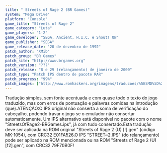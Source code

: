 ```yaml
---
title: " Streets of Rage 2 (BR Games)"
system: "Mega Drive"
platform: "Console"
game_title: "Streets of Rage 2"
game_category: "Luta"
game_players: "1-2"
game_developer: "SEGA, Ancient, H.I.C. e Shout! OW"
game_publisher: "SEGA"
game_release_date: "20 de dezembro de 1992"
patch_author: "XMib"
patch_group: "BR Games"
patch_site: "http://www.brgames.org"
patch_version: "???"
patch_release: "8 e 29 (relançamento) de janeiro de 2000"
patch_type: "Patch IPS dentro de pacote RAR"
patch_progress: "99%"
patch_images: ["http://www.romhackers.org/imagens/traducoes/%5BSMD%5D%20Streets%20of%20Rage%202%20-%20BR%20Games%20-%201.png","http://www.romhackers.org/imagens/traducoes/%5BSMD%5D%20Streets%20of%20Rage%202%20-%20BR%20Games%20-%202.png","http://www.romhackers.org/imagens/traducoes/%5BSMD%5D%20Streets%20of%20Rage%202%20-%20BR%20Games%20-%203.png"]
---
```

Tradução simples, sem fonte acentuada e com quase todo o texto do jogo traduzido, mas com erros de pontuação e palavras comidas na introdução (que).ATENÇÃO:O IPS original não conserta a soma de verificação do cabeçalho, podendo travar o jogo se o emulador não consertar automaticamente. Um IPS alternativo está disponível no pacote com o nome "StreetsOfRage2-BRGames.ips", já com tudo consertado.Esta tradução deve ser aplicada na ROM original "Streets of Rage 2 (U) [!].gen" (código MK-1054), com CRC32 E01FA526.O IPS "STREET~2.IPS" (do relançamento) pode ser aplicado na ROM mencionada ou na ROM "Streets of Rage 2 (U) [f2].gen", com CRC32 79F70B0F!